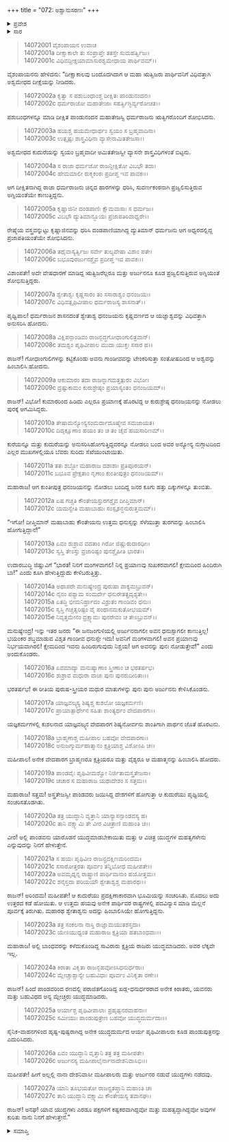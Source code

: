 +++
title = "072: ಅಶ್ವಾನುಸರಣಃ"
+++

<details><summary>ಪ್ರವೇಶ</summary>


।।   ಓಂ ಓಂ ನಮೋ ನಾರಾಯಣಾಯ।।   ಶ್ರೀ ವೇದವ್ಯಾಸಾಯ ನಮಃ ।।

ಶ್ರೀ ಕೃಷ್ಣದ್ವೈಪಾಯನ ವೇದವ್ಯಾಸ ವಿರಚಿತ  

**ಶ್ರೀ ಮಹಾಭಾರತ**

**ಅಶ್ವಮೇಧಿಕ ಪರ್ವ**

**ಅಶ್ವಮೇಧಿಕ ಪರ್ವ**

**ಅಧ್ಯಾಯ 72**


</details>

<details><summary>ಸಾರ</summary>

ಅರ್ಜುನನು ಯಾಗಾಶ್ವವನ್ನು ಅನುಸರಿಸಿ ಹೋದುದು (1-18). ಅಶ್ವವು ಪೃಥ್ವಿಯಲ್ಲಿ ಸಂಚರಿಸಿದುದು (19-27).


</details>

> 14072001 ವೈಶಂಪಾಯನ ಉವಾಚ  
14072001a ದೀಕ್ಷಾಕಾಲೇ ತು ಸಂಪ್ರಾಪ್ತೇ ತತಸ್ತೇ ಸುಮಹರ್ತ್ವಿಜಃ।  
14072001c ವಿಧಿವದ್ದೀಕ್ಷಯಾಮಾಸುರಶ್ವಮೇಧಾಯ ಪಾರ್ಥಿವಮ್।।

ವೈಶಂಪಾಯನನು ಹೇಳಿದನು: “ದೀಕ್ಷಾಕಾಲವು ಬಂದೊದಗಿದಾಗ ಆ ಮಹಾ ಋತ್ವಿಜರು ಪಾರ್ಥಿವನಿಗೆ ವಿಧಿವತ್ತಾಗಿ ಅಶ್ವಮೇಧದ ದೀಕ್ಷೆಯನ್ನು ನೀಡಿದರು.

> 14072002a ಕೃತ್ವಾ ಸ ಪಶುಬಂಧಾಂಶ್ಚ ದೀಕ್ಷಿತಃ ಪಾಂಡುನಂದನಃ।  
14072002c ಧರ್ಮರಾಜೋ ಮಹಾತೇಜಾಃ ಸಹರ್ತ್ವಿಗ್ಭಿರ್ವ್ಯರೋಚತ।।

ಪಶುಬಂಧಗಳನ್ನೂ ಮಾಡಿ ದೀಕ್ಷಿತ ಪಾಂಡುನಂದನ ಮಹಾತೇಜಸ್ವಿ ಧರ್ಮರಾಜನು ಋತ್ವಿಗರೊಂದಿಗೆ ಶೋಭಿಸಿದನು.

> 14072003a ಹಯಶ್ಚ ಹಯಮೇಧಾರ್ಥಂ ಸ್ವಯಂ ಸ ಬ್ರಹ್ಮವಾದಿನಾ।  
14072003c ಉತ್ಸೃಷ್ಟಃ ಶಾಸ್ತ್ರವಿಧಿನಾ ವ್ಯಾಸೇನಾಮಿತತೇಜಸಾ।।

ಅಶ್ವಮೇಧದ ಕುದುರೆಯನ್ನು ಸ್ವಯಂ ಬ್ರಹ್ಮವಾದೀ ಅಮಿತತೇಜಸ್ವೀ ವ್ಯಾಸನೇ ಶಾಸ್ತ್ರವಿಧಿಗಳಂತೆ ಬಿಟ್ಟನು.

> 14072004a ಸ ರಾಜಾ ಧರ್ಮಜೋ ರಾಜನ್ದೀಕ್ಷಿತೋ ವಿಬಭೌ ತದಾ।  
14072004c ಹೇಮಮಾಲೀ ರುಕ್ಮಕಂಠಃ ಪ್ರದೀಪ್ತ ಇವ ಪಾವಕಃ।।

ಆಗ ದೀಕ್ಷಿತನಾಗಿದ್ದ ರಾಜಾ ಧರ್ಮರಾಜನು ಚಿನ್ನದ ಹಾರಗಳನ್ನು ಧರಿಸಿ, ಸುವರ್ಣಕಂಠನಾಗಿ ಪ್ರಜ್ವಲಿಸುತ್ತಿರುವ ಅಗ್ನಿಯಂತೆಯೇ ಕಾಣುತ್ತಿದ್ದನು.

> 14072005a ಕೃಷ್ಣಾಜಿನೀ ದಂಡಪಾಣಿಃ ಕ್ಷೌಮವಾಸಾಃ ಸ ಧರ್ಮಜಃ।  
14072005c ವಿಬಭೌ ದ್ಯುತಿಮಾನ್ಭೂಯಃ ಪ್ರಜಾಪತಿರಿವಾಧ್ವರೇ।।

ರೇಷ್ಮೆಯ ವಸ್ತ್ರವನ್ನುಟ್ಟು ಕೃಷ್ಣಾಜಿನವನ್ನು ಧರಿಸಿ ದಂಡಪಾಣಿಯಾಗಿದ್ದ ದ್ಯುತಿಮಾನ್ ಧರ್ಮಜನು ಆಗ ಅಧ್ವರದಲ್ಲಿದ್ದ ಪ್ರಜಾಪತಿಯಂತೆಯೇ ಶೋಭಿಸಿದನು.

> 14072006a ತಥೈವಾಸ್ಯರ್ತ್ವಿಜಃ ಸರ್ವೇ ತುಲ್ಯವೇಷಾ ವಿಶಾಂ ಪತೇ।  
14072006c ಬಭೂವುರರ್ಜುನಶ್ಚೈವ ಪ್ರದೀಪ್ತ ಇವ ಪಾವಕಃ।।

ವಿಶಾಂಪತೇ! ಅದೇ ವೇಷಧಾರಣೆ ಮಾಡಿದ್ದ ಋತ್ವಿಜರೆಲ್ಲರೂ ಮತ್ತು ಅರ್ಜುನನೂ ಕೂಡ ಪ್ರಜ್ವಲಿಸುತ್ತಿರುವ ಅಗ್ನಿಯಂತೆ ಶೋಭಿಸುತ್ತಿದ್ದರು.

> 14072007a ಶ್ವೇತಾಶ್ವಃ ಕೃಷ್ಣಸಾರಂ ತಂ ಸಸಾರಾಶ್ವಂ ಧನಂಜಯಃ।  
14072007c ವಿಧಿವತ್ಪೃಥಿವೀಪಾಲ ಧರ್ಮರಾಜಸ್ಯ ಶಾಸನಾತ್।।

ಪೃಥ್ವಿಪಾಲ! ಧರ್ಮರಾಜನ ಶಾಸನದಂತೆ ಶ್ವೇತಾಶ್ವ ಧನಂಜಯನು ಕೃಷ್ಣವರ್ಣದ ಆ ಯಜ್ಞಾಶ್ವವನ್ನು ವಿಧಿವತ್ತಾಗಿ ಅನುಸರಿಸಿ ಹೋದನು.

> 14072008a ವಿಕ್ಷಿಪನ್ಗಾಂಡಿವಂ ರಾಜನ್ಬದ್ಧಗೋಧಾಂಗುಲಿತ್ರವಾನ್।  
14072008c ತಮಶ್ವಂ ಪೃಥಿವೀಪಾಲ ಮುದಾ ಯುಕ್ತಃ ಸಸಾರ ಹ।।

ರಾಜನ್! ಗೋಧಾಂಗುಲಿಗಳನ್ನು ಕಟ್ಟಿಕೊಂಡು ಅವನು ಗಾಂಡೀವವನ್ನು ಟೇಂಕರಿಸುತ್ತಾ ಸಂತೋಷದಿಂದ ಆ ಅಶ್ವವನ್ನು ಹಿಂಬಾಲಿಸಿ ಹೋದನು.

> 14072009a ಆಕುಮಾರಂ ತದಾ ರಾಜನ್ನಾಗಮತ್ತತ್ಪುರಂ ವಿಭೋ।  
14072009c ದ್ರಷ್ಟುಕಾಮಂ ಕುರುಶ್ರೇಷ್ಠಂ ಪ್ರಯಾಸ್ಯಂತಂ ಧನಂಜಯಮ್।।

ರಾಜನ್! ವಿಭೋ! ಕುಮಾರರಿಂದ ಹಿಡಿದು ಎಲ್ಲರೂ ಪ್ರಯಾಣಕ್ಕೆ ಹೊರಟಿದ್ದ ಆ ಕುರುಶ್ರೇಷ್ಠ ಧನಂಜಯನನ್ನು ನೋಡಲು ಪುರಕ್ಕೆ ಆಗಮಿಸಿದ್ದರು.

> 14072010a ತೇಷಾಮನ್ಯೋನ್ಯಸಂಮರ್ದಾದೂಷ್ಮೇವ ಸಮಜಾಯತ।  
14072010c ದಿದೃಕ್ಷೂಣಾಂ ಹಯಂ ತಂ ಚ ತಂ ಚೈವ ಹಯಸಾರಿಣಮ್।।

ಕುರೆಯನ್ನೂ ಮತ್ತು ಕುದುರೆಯನ್ನು ಅನುಸರಿಸಿಹೋಗುತ್ತಿದ್ದವರನ್ನೂ ನೋಡಲು ಬಂದ ಅವರ ಅನ್ಯೋನ್ಯ ನುಗ್ಗಾಟದಿಂದ ಎಲ್ಲರ ಮುಖಗಳಲ್ಲಿಯೂ ಬೆವರು ಸುರಿದು ಸೆಖೆಯುಂಟಾಯಿತು.

> 14072011a ತತಃ ಶಬ್ದೋ ಮಹಾರಾಜ ದಶಾಶಾಃ ಪ್ರತಿಪೂರಯನ್।  
14072011c ಬಭೂವ ಪ್ರೇಕ್ಷತಾಂ ನೃಣಾಂ ಕುಂತೀಪುತ್ರಂ ಧನಂಜಯಮ್।।

ಮಹಾರಾಜ! ಆಗ ಕುಂತೀಪುತ್ರ ಧನಂಜಯನನ್ನು ನೋಡಲು ಬಂದಿದ್ದ ಜನರ ಕೂಗು ಹತ್ತು ದಿಕ್ಕುಗಳನ್ನೂ ತುಂಬಿತು.

> 14072012a ಏಷ ಗಚ್ಚತಿ ಕೌಂತೇಯಸ್ತುರಗಶ್ಚೈವ ದೀಪ್ತಿಮಾನ್।  
14072012c ಯಮನ್ವೇತಿ ಮಹಾಬಾಹುಃ ಸಂಸ್ಪೃಶನ್ಧನುರುತ್ತಮಮ್।।

“ಇಗೋ! ದೀಪ್ತಿಮಾನ್ ಮಹಾಬಾಹು ಕೌಂತೇಯನು ಉತ್ತಮ ಧನುಸ್ಸನ್ನು ಸೆಳೆಯುತ್ತಾ ತುರಗವನ್ನು ಹಿಂಬಾಲಿಸಿ ಹೋಗುತ್ತಿದ್ದಾನೆ!”

> 14072013a ಏವಂ ಶುಶ್ರಾವ ವದತಾಂ ಗಿರೋ ಜಿಷ್ಣುರುದಾರಧೀಃ।  
14072013c ಸ್ವಸ್ತಿ ತೇಽಸ್ತು ವ್ರಜಾರಿಷ್ಟಂ ಪುನಶ್ಚೈಹೀತಿ ಭಾರತ।।

ಉದಾರಬುದ್ಧಿ ಜಿಷ್ಣುವಿಗೆ “ಭಾರತ! ನಿನಗೆ ಮಂಗಳವಾಗಲಿ! ನಿನ್ನ ಪ್ರಯಾಣವು ಸುಖಕರವಾಗಲಿ! ಕ್ಷೇಮದಿಂದ ಹಿಂದಿರುಗಿ ಬಾ!” ಎಂದು ಕೂಗಿ ಹೇಳುತ್ತಿದ್ದುದು ಕೇಳಿಬರುತ್ತಿತ್ತು.

> 14072014a ಅಥಾಪರೇ ಮನುಷ್ಯೇಂದ್ರ ಪುರುಷಾ ವಾಕ್ಯಮಬ್ರುವನ್।  
14072014c ನೈನಂ ಪಶ್ಯಾಮ ಸಂಮರ್ದೇ ಧನುರೇತತ್ಪ್ರದೃಶ್ಯತೇ।।  
14072015a ಏತದ್ಧಿ ಭೀಮನಿರ್ಹ್ರಾದಂ ವಿಶ್ರುತಂ ಗಾಂಡಿವಂ ಧನುಃ।  
14072015c ಸ್ವಸ್ತಿ ಗಚ್ಚತ್ವರಿಷ್ಟಂ ವೈ ಪಂಥಾನಮಕುತೋಭಯಮ್।  
14072015e ನಿವೃತ್ತಮೇನಂ ದ್ರಕ್ಷ್ಯಾಮಃ ಪುನರೇವಂ ಚ ತೇಽಬ್ರುವನ್।।

ಮನುಷ್ಯೇಂದ್ರ! ಇನ್ನು ಇತರ ಜನರು “ಈ ಜನಜಂಗುಳಿಯಲ್ಲಿ ಅರ್ಜುನನಾಗಲೀ ಅವನ ಧನುಸ್ಸಾಗಲೀ ಕಾಣುತ್ತಿಲ್ಲ! ಭಯಂಕರ ಶಬ್ಧಮಾಡುವ ವಿಶೃತ ಗಾಂಡೀವ ಧನುಸ್ಸೇ ಇದು! ಅವನಿಗೆ ಮಂಗಳವಾಗಲಿ! ಅವನ ಪ್ರಯಾಣವು ನಿರ್ಭಯವಾಗಿರಲಿ! ಕ್ಷೇಮದಿಂದ ಇವನು ಹಿಂದಿರುಗುವುದು ನಿಶ್ಚಯ! ಆಗ ಅವನನ್ನು ಪುನಃ ನೋಡುತ್ತೇವೆ!” ಎಂದು ಅಂದುಕೊಂಡರು.

> 14072016a ಏವಮಾದ್ಯಾ ಮನುಷ್ಯಾಣಾಂ ಸ್ತ್ರೀಣಾಂ ಚ ಭರತರ್ಷಭ।  
14072016c ಶುಶ್ರಾವ ಮಧುರಾ ವಾಚಃ ಪುನಃ ಪುನರುದೀರಿತಾಃ।।

ಭರತರ್ಷಭ! ಈ ರೀತಿಯ ಪುರುಷ-ಸ್ತ್ರೀಯರ ಮಧುರ ಮಾತುಗಳನ್ನು ಪುನಃ ಪುನಃ ಅರ್ಜುನನು ಕೇಳಿಸಿಕೊಂಡನು.

> 14072017a ಯಾಜ್ಞವಲ್ಕ್ಯಸ್ಯ ಶಿಷ್ಯಶ್ಚ ಕುಶಲೋ ಯಜ್ಞಕರ್ಮಣಿ।  
14072017c ಪ್ರಾಯಾತ್ಪಾರ್ಥೇನ ಸಹಿತಃ ಶಾಂತ್ಯರ್ಥಂ ವೇದಪಾರಗಃ।।

ಯಜ್ಞಕರ್ಮಗಳಲ್ಲಿ ಕುಶಲನಾದ ಯಾಜ್ಞವಲ್ಕ್ಯನ ವೇದಪಾರಗ ಶಿಷ್ಯನೋರ್ವನು ಶಾಂತಿಗಾಗಿ ಪಾರ್ಥನ ಜೊತೆ ಹೊರಟನು.

> 14072018a ಬ್ರಾಹ್ಮಣಾಶ್ಚ ಮಹೀಪಾಲ ಬಹವೋ ವೇದಪಾರಗಾಃ।  
14072018c ಅನುಜಗ್ಮುರ್ಮಹಾತ್ಮಾನಂ ಕ್ಷತ್ರಿಯಾಶ್ಚ ವಿಶೋಽಪಿ ಚ।।

ಮಹೀಪಾಲ! ಅನೇಕ ವೇದಪಾರಗ ಬ್ರಾಹ್ಮಣರೂ ಕ್ಷತ್ರಿಯರೂ ಮತ್ತು ವೈಶ್ಯರೂ ಆ ಮಹಾತ್ಮನನ್ನು ಹಿಂಬಾಲಿಸಿ ಹೋದರು.

> 14072019a ಪಾಂಡವೈಃ ಪೃಥಿವೀಮಶ್ವೋ ನಿರ್ಜಿತಾಮಸ್ತ್ರತೇಜಸಾ।  
14072019c ಚಚಾರ ಸ ಮಹಾರಾಜ ಯಥಾದೇಶಂ ಸ ಸತ್ತಮ।।

ಮಹಾರಾಜ! ಸತ್ತಮ! ಅಸ್ತ್ರತೇಜಸ್ವೀ ಪಾಂಡವರು ಜಯಿಸಿದ್ದ ದೇಶಗಳಿಗೆ ಹೋಗುತ್ತಾ ಆ ಕುದುರೆಯು ಪೃಥ್ವಿಯಲ್ಲಿ ಸಂಚರಿಸತೊಡಗಿತು.

> 14072020a ತತ್ರ ಯುದ್ಧಾನಿ ವೃತ್ತಾನಿ ಯಾನ್ಯಾಸನ್ಪಾಂಡವಸ್ಯ ಹ।  
14072020c ತಾನಿ ವಕ್ಷ್ಯಾಮಿ ತೇ ವೀರ ವಿಚಿತ್ರಾಣಿ ಮಹಾಂತಿ ಚ।।

ವೀರ! ಅಲ್ಲಿ ಪಾಂಡವನು ಯಾರೊಡನೆ ಯುದ್ಧಮಾಡಬೇಕಾಯಿತು ಮತ್ತು ಆ ವಿಚಿತ್ರ ಯುದ್ಧಗಳ ಮಹತ್ವಗಳೇನು ಎನ್ನುವುದನ್ನು ನಿನಗೆ ಹೇಳುತ್ತೇನೆ.

> 14072021a ಸ ಹಯಃ ಪೃಥಿವೀಂ ರಾಜನ್ಪ್ರದಕ್ಷಿಣಮರಿಂದಮ।  
14072021c ಸಸಾರೋತ್ತರತಃ ಪೂರ್ವಂ ತನ್ನಿಬೋಧ ಮಹೀಪತೇ।।  
14072022a ಅವಮೃದ್ನನ್ಸ ರಾಷ್ಟ್ರಾಣಿ ಪಾರ್ಥಿವಾನಾಂ ಹಯೋತ್ತಮಃ।  
14072022c ಶನೈಸ್ತದಾ ಪರಿಯಯೌ ಶ್ವೇತಾಶ್ವಶ್ಚ ಮಹಾರಥಃ।।

ರಾಜನ್! ಅರಿಂದಮ! ಮಹೀಪತೇ! ಆ ಕುದುರೆಯು ಪ್ರದಕ್ಷಿಣಾಕಾರವಾಗಿ ಭೂಮಿಯನ್ನು ಸಂಚರಿಸಿತು. ಮೊದಲು ಅದು ಉತ್ತರದ ಕಡೆ ಹೋಯಿತು. ಆ ಉತ್ತಮ ಹಯವು ಅನೇಕ ಪಾರ್ಥಿವರ ರಾಷ್ಟ್ರಗಳಲ್ಲಿ ಪದವಿನ್ಯಾಸ ಮಾಡಿ ಮೆಲ್ಲನೆ ಪೂರ್ವಕ್ಕೆ ತಿರುಗಿತು. ಮಹಾರಥ ಶ್ವೇತಾಶ್ವನು ಅದನ್ನು ಹಿಂಬಾಲಿಸಿಯೇ ಹೋಗುತ್ತಿದ್ದನು.

> 14072023a ತತ್ರ ಸಂಕಲನಾ ನಾಸ್ತಿ ರಾಜ್ಞಾಮಯುತಶಸ್ತದಾ।  
14072023c ಯೇಽಯುಧ್ಯಂತ ಮಹಾರಾಜ ಕ್ಷತ್ರಿಯಾ ಹತಬಾಂಧವಾಃ।।

ಮಹಾರಾಜ! ಅಲ್ಲಿ ಬಾಂಧವರನ್ನು ಕಳೆದುಕೊಂಡಿದ್ದ ಸಾವಿರಾರು ಕ್ಷತ್ರಿಯ ರಾಜರು ಯುದ್ಧಮಾಡಿದರು. ಅವರ ಲೆಕ್ಕವೇ ಇಲ್ಲ.

> 14072024a ಕಿರಾತಾ ವಿಕೃತಾ ರಾಜನ್ಬಹವೋಽಸಿಧನುರ್ಧರಾಃ।  
14072024c ಮ್ಲೇಚ್ಚಾಶ್ಚಾನ್ಯೇ ಬಹುವಿಧಾಃ ಪೂರ್ವಂ ವಿನಿಕೃತಾ ರಣೇ।।

ರಾಜನ್! ಹಿಂದೆ ಪಾಂಡವರಿಂದ ರಣದಲ್ಲಿ ಪರಾಜಿತಗೊಂಡಿದ್ದ ಖಡ್ಗ-ಧನುರ್ಧರರಾದ ಅನೇಕ ಕಿರಾತರು, ಯವನರು ಮತ್ತು ಬಹುವಿಧದ ಅನ್ಯ ಮ್ಲೇಚ್ಚರು ಯುದ್ಧಮಾಡಿದರು.

> 14072025a ಆರ್ಯಾಶ್ಚ ಪೃಥಿವೀಪಾಲಾಃ ಪ್ರಹೃಷ್ಟನರವಾಹನಾಃ।  
14072025c ಸಮೀಯುಃ ಪಾಂಡುಪುತ್ರೇಣ ಬಹವೋ ಯುದ್ಧದುರ್ಮದಾಃ।।

ಸೈನಿಕ-ವಾಹನಗಳಿಂದ ಹೃಷ್ಟ-ಪುಷ್ಟರಾಗಿದ್ದ ಅನೇಕ ಯುದ್ಧದುರ್ಮದ ಆರ್ಯ ಪೃಥಿವೀಪಾಲರು ಕೂಡ ಪಾಂಡುಪುತ್ರನನ್ನು ಎದುರಿಸಿದರು.

> 14072026a ಏವಂ ಯುದ್ಧಾನಿ ವೃತ್ತಾನಿ ತತ್ರ ತತ್ರ ಮಹೀಪತೇ।  
14072026c ಅರ್ಜುನಸ್ಯ ಮಹೀಪಾಲೈರ್ನಾನಾದೇಶನಿವಾಸಿಭಿಃ।।

ಮಹೀಪತೇ! ಹೀಗೆ ಅಲ್ಲಲ್ಲಿ ನಾನಾ ದೇಶನಿವಾಸೀ ಮಹೀಪಾಲರು ಮತ್ತು ಅರ್ಜುನರ ನಡುವೆ ಯುದ್ಧಗಳು ನಡೆದವು.

> 14072027a ಯಾನಿ ತೂಭಯತೋ ರಾಜನ್ಪ್ರತಪ್ತಾನಿ ಮಹಾಂತಿ ಚ।  
14072027c ತಾನಿ ಯುದ್ಧಾನಿ ವಕ್ಷ್ಯಾಮಿ ಕೌಂತೇಯಸ್ಯ ತವಾನಘ।।

ರಾಜನ್! ಅನಘ! ಯಾವ ಯುದ್ಧಗಳು ಎರಡೂ ಪಕ್ಷಗಳಿಗೆ ಕಷ್ಟಕರವಾಗಿದ್ದವೋ ಮತ್ತು ಮಹತ್ವದ್ದಾಗಿದ್ದವೋ ಅವುಗಳ ಕುರಿತು ನಾನು ನಿನಗೆ ಹೇಳುತ್ತೇನೆ.”


<details><summary>ಸಮಾಪ್ತಿ</summary>

ಇತಿ ಶ್ರೀಮಹಾಭಾರತೇ ಅಶ್ವಮೇಧಿಕಪರ್ವಣಿ ಅಶ್ವಾನುಸರಣೇ ದ್ವಿಸಪ್ತತಿತಮೋಽಧ್ಯಾಯಃ।।  
ಇದು ಶ್ರೀಮಹಾಭಾರತದಲ್ಲಿ ಅಶ್ವಮೇಧಿಕಪರ್ವದಲ್ಲಿ ಅಶ್ವಾನುಸರಣ ಎನ್ನುವ ಎಪ್ಪತ್ತೆರಡನೇ ಅಧ್ಯಾಯವು.

</details>


